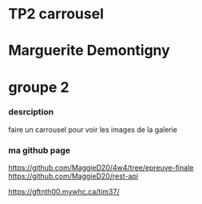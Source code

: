 
# TP2 carrousel

# Marguerite Demontigny
# groupe 2

### desrciption
faire un carrousel pour voir les images de la galerie

### ma github page
https://github.com/MaggieD20/4w4/tree/epreuve-finale
https://github.com/MaggieD20/rest-api


https://gftnth00.mywhc.ca/tim37/

